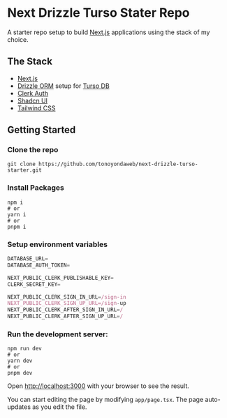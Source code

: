 # Next Drizzle Turso Stater Repo

A starter repo setup to build [Next.js](https://nextjs.org/docs) applications using the stack of my choice.

## The Stack

- [Next.js](https://nextjs.org/docs)
- [Drizzle ORM](https://orm.drizzle.team/docs/quick-start) setup for [Turso DB](https://docs.turso.tech/)
- [Clerk Auth](https://clerk.com/docs/nextjs/get-started-with-nextjs)
- [Shadcn UI](https://ui.shadcn.com/docs)
- [Tailwind CSS](https://tailwindcss.com/docs/installation)

## Getting Started

### Clone the repo

```shell
git clone https://github.com/tonoyondaweb/next-drizzle-turso-starter.git
```

### Install Packages

```shell
npm i
# or
yarn i
# or
pnpm i
```

### Setup environment variables

```js
DATABASE_URL=
DATABASE_AUTH_TOKEN=

NEXT_PUBLIC_CLERK_PUBLISHABLE_KEY=
CLERK_SECRET_KEY=

NEXT_PUBLIC_CLERK_SIGN_IN_URL=/sign-in
NEXT_PUBLIC_CLERK_SIGN_UP_URL=/sign-up
NEXT_PUBLIC_CLERK_AFTER_SIGN_IN_URL=/
NEXT_PUBLIC_CLERK_AFTER_SIGN_UP_URL=/
```

### Run the development server:

```shell
npm run dev
# or
yarn dev
# or
pnpm dev
```

Open [http://localhost:3000](http://localhost:3000) with your browser to see the result.

You can start editing the page by modifying `app/page.tsx`. The page auto-updates as you edit the file.
